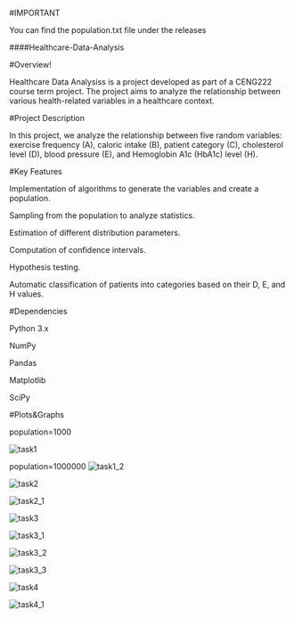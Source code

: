 #IMPORTANT

You can find the population.txt file under the releases


####Healthcare-Data-Analysis

#Overview!

Healthcare Data Analysiss is a project developed as part of a CENG222 course term project. The project aims to analyze the relationship between various health-related variables in a healthcare context.

#Project Description

In this project, we analyze the relationship between five random variables: exercise frequency (A), caloric intake (B), patient category (C), cholesterol level (D), blood pressure (E), and Hemoglobin A1c (HbA1c) level (H).

#Key Features

Implementation of algorithms to generate the variables and create a population.

Sampling from the population to analyze statistics.

Estimation of different distribution parameters.

Computation of confidence intervals.

Hypothesis testing.

Automatic classification of patients into categories based on their D, E, and H values.

#Dependencies

Python 3.x

NumPy

Pandas

Matplotlib

SciPy

#Plots&Graphs 

population=1000

![task1](https://github.com/ahmetcoko/Healthcare-Data-Analysis/assets/158578355/ae1f6f2e-ca58-41b5-9532-702be9aacff1)

population=1000000
![task1_2](https://github.com/ahmetcoko/Healthcare-Data-Analysis/assets/158578355/44842ee3-4d85-4e8e-af11-e9dae5142b9f)

![task2](https://github.com/ahmetcoko/Healthcare-Data-Analysis/assets/158578355/a46c11cc-49dd-4c29-ba4d-6362662441e5)

![task2_1](https://github.com/ahmetcoko/Healthcare-Data-Analysis/assets/158578355/aa04716f-ed3f-47b0-8795-e74ea042be9e)

![task3](https://github.com/ahmetcoko/Healthcare-Data-Analysis/assets/158578355/64d82356-68b9-4f0a-9a5a-bf5f9364ac0b)

![task3_1](https://github.com/ahmetcoko/Healthcare-Data-Analysis/assets/158578355/d1a431ec-4d1f-484f-803e-64372d31222b)

![task3_2](https://github.com/ahmetcoko/Healthcare-Data-Analysis/assets/158578355/375cbd46-c68b-4616-917c-93a4f96b58d0)

![task3_3](https://github.com/ahmetcoko/Healthcare-Data-Analysis/assets/158578355/cafc30fb-37d3-452f-8e09-eda40eb086fc)

![task4](https://github.com/ahmetcoko/Healthcare-Data-Analysis/assets/158578355/612fc212-4856-497c-aa02-b5108ab19379)

![task4_1](https://github.com/ahmetcoko/Healthcare-Data-Analysis/assets/158578355/76db120b-1018-4313-9e01-b2f95f47e8b0)



